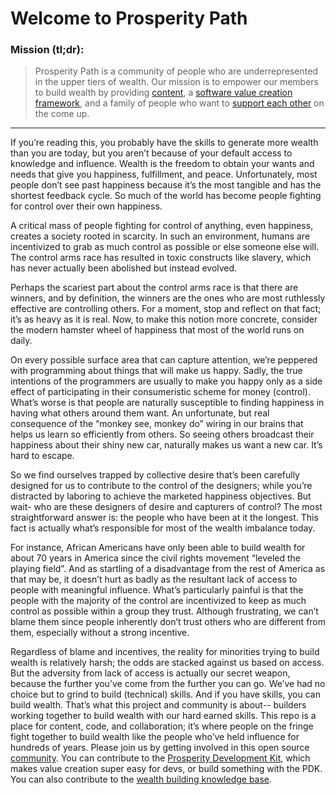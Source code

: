 # Welcome to Prosperity Path

### Mission (tl;dr):
> Prosperity Path is a community of people who are underrepresented in the upper tiers of wealth. Our mission is to empower our members to build wealth by providing [content](https://github.com/Prosperity-Path/Wealth-Building-Content), a [software value creation framework](https://github.com/Prosperity-Path/PDK), and a family of people who want to [support each other](https://github.com/orgs/Prosperity-Path/discussions) on the come up.
____________________
If you’re reading this, you probably have the skills to generate more wealth than you are today, but you aren’t because of your default access to knowledge and influence. Wealth is the freedom to obtain your wants and needs that give you happiness, fulfillment, and peace. Unfortunately, most people don’t see past happiness because it’s the most tangible and has the shortest feedback cycle. So much of the world has become people fighting for control over their own happiness.

A critical mass of people fighting for control of anything, even happiness, creates a society rooted in scarcity. In such an environment, humans are incentivized to grab as much control as possible or else someone else will. The control arms race has resulted in toxic constructs like slavery, which has never actually been abolished but instead evolved. 

Perhaps the scariest part about the control arms race is that there are winners, and by definition, the winners are the ones who are most ruthlessly effective are controlling others. For a moment, stop and reflect on that fact; it’s as heavy as it is real. Now, to make this notion more concrete, consider the modern hamster wheel of happiness that most of the world runs on daily. 

On every possible surface area that can capture attention, we’re peppered with programming about things that will make us happy. Sadly, the true intentions of the programmers are usually to make you happy only as a side effect of participating in their consumeristic scheme for money (control). What’s worse is that people are naturally susceptible to finding happiness in having what others around them want. An unfortunate, but real consequence of the “monkey see, monkey do” wiring in our brains that helps us learn so efficiently from others. So seeing others broadcast their happiness about their shiny new car, naturally makes us want a new car. It’s hard to escape.

So we find ourselves trapped by collective desire that’s been carefully designed for us to contribute to the control of the designers; while you’re distracted by laboring to achieve the marketed happiness objectives. But wait- who are these designers of desire and capturers of control? The most straightforward answer is: the people who have been at it the longest. This fact is actually what’s responsible for most of the wealth imbalance today. 

For instance, African Americans have only been able to build wealth for about 70 years in America since the civil rights movement “leveled the playing field”. And as startling of a disadvantage from the rest of America as that may be, it doesn’t hurt as badly as the resultant lack of access to people with meaningful influence. What’s particularly painful is that the people with the majority of the control are incentivized to keep as much control as possible within a group they trust. Although frustrating, we can’t blame them since people inherently don’t trust others who are different from them, especially without a strong incentive. 

Regardless of blame and incentives, the reality for minorities trying to build wealth is relatively harsh; the odds are stacked against us based on access. But the adversity from lack of access is actually our secret weapon, because the further you’ve come from the further you can go. We’ve had no choice but to grind to build (technical) skills. And if you have skills, you can build wealth. That’s what this project and community is about-- builders working together to build wealth with our hard earned skills. This repo is a place for content, code, and collaboration; it’s where people on the fringe fight together to build wealth like the people who’ve held influence for hundreds of years. Please join us by getting involved in this open source [community](https://github.com/orgs/Prosperity-Path/discussions). You can contribute to the [Prosperity Development Kit](https://github.com/Prosperity-Path/PDK), which makes value creation super easy for devs, or build something with the PDK. You can also contribute to the [wealth building knowledge base](https://github.com/Prosperity-Path/Wealth-Building-Content).
